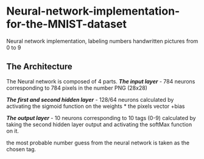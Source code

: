 # Neural-network-implementation-for-the-MNIST-dataset
Neural network implementation, labeling numbers handwritten pictures from 0 to 9 


## The Architecture
The Neural network is composed of 4 parts.
*****The input layer***** - 784 neurons corresponding to 784 pixels in the number PNG (28x28)

*****The first and second hidden layer***** - 128/64 neurons calculated by activating the sigmoid function on the weights * the pixels vector +bias

*****The output layer***** - 10 neurons corresponding to 10 tags (0-9) calculated by taking the second hidden layer output and activating the softMax function on it.

the most probable number guess from the neural network is taken as the chosen tag.
